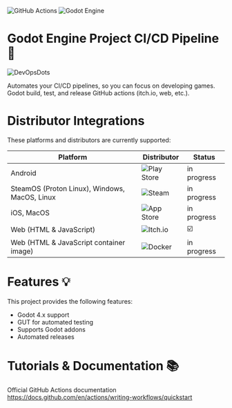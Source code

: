 ![GitHub Actions](https://img.shields.io/badge/github%20actions-%232671E5.svg?style=for-the-badge&logo=githubactions&logoColor=white) ![Godot Engine](https://img.shields.io/badge/GODOT-%23FFFFFF.svg?style=for-the-badge&logo=godot-engine)

# Godot Engine Project CI/CD Pipeline 👷

![DevOpsDots](https://github.com/user-attachments/assets/1d6f3bb7-cbe5-4255-962f-95bf1756bd9b)

Automates your CI/CD pipelines, so you can focus on developing games.
Godot build, test, and release GitHub actions (itch.io, web, etc.).

# Distributor Integrations

These platforms and distributors are currently supported:

| Platform | Distributor | Status |
| --- | --- | --- |
| Android | ![Play Store](https://img.shields.io/badge/Google_Play-414141?style=for-the-badge&logo=google-play&logoColor=white) | in progress |
| SteamOS (Proton Linux), Windows, MacOS, Linux | ![Steam](https://img.shields.io/badge/steam-%23000000.svg?style=for-the-badge&logo=steam&logoColor=white) | in progress |
| iOS, MacOS | ![App Store](https://img.shields.io/badge/App_Store-0D96F6?style=for-the-badge&logo=app-store&logoColor=white) | in progress |
| Web (HTML & JavaScript) | ![Itch.io](https://img.shields.io/badge/Itch-%23FF0B34.svg?style=for-the-badge&logo=Itch.io&logoColor=white) | ☑️ |
| Web (HTML & JavaScript container image) | ![Docker](https://img.shields.io/badge/docker-%230db7ed.svg?style=for-the-badge&logo=docker&logoColor=white) | in progress |

# Features 💡

This project provides the following features:

- Godot 4.x support
- GUT for automated testing
- Supports Godot addons
- Automated releases

# Tutorials & Documentation 📚

Official GitHub Actions documentation
https://docs.github.com/en/actions/writing-workflows/quickstart
